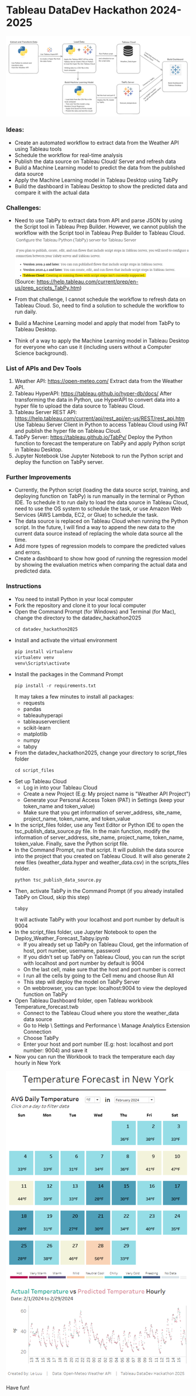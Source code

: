 # Tableau DataDev Hackathon 2024-2025

![image](https://github.com/le-luu/datadev_hackathon2025/blob/main/img/pipeline.png)

### Ideas:
-	Create an automated workflow to extract data from the Weather API using Tableau tools
-	Schedule the workflow for real-time analysis
-	Publish the data source on Tableau Cloud/ Server and refresh data
-	Build a Machine Learning model to predict the data from the published data source
-	Apply the Machine Learning model in Tableau Desktop using TabPy
-	Build the dashboard in Tableau Desktop to show the predicted data and compare it with the actual data
  
### Challenges:
-	Need to use TabPy to extract data from API and parse JSON by using the Script tool in Tableau Prep Builder. However, we cannot publish the workflow with the Script tool in Tableau Prep Builder to Tableau Cloud.
 ![image](https://github.com/le-luu/datadev_hackathon2025/blob/main/img/cannot_publish_script_step_on_Tableau_Cloud.png)
(Source: https://help.tableau.com/current/prep/en-us/prep_scripts_TabPy.htm)

-	From that challenge, I cannot schedule the workflow to refresh data on Tableau Cloud. So, need to find a solution to schedule the workflow to run daily.
-	Build a Machine Learning model and apply that model from TabPy to Tableau Desktop.
-	Think of a way to apply the Machine Learning model in Tableau Desktop for everyone who can use it (including users without a Computer Science background).

### List of APIs and Dev Tools
1. Weather API: https://open-meteo.com/
	  Extract data from the Weather API.
2. Tableau HyperAPI: https://tableau.github.io/hyper-db/docs/
	After transforming the data in Python, use HyperAPI to convert data into a hyper file to upload the data source to Tableau Cloud.
3. Tableau Server REST API: https://help.tableau.com/current/api/rest_api/en-us/REST/rest_api.htm
	Use Tableau Server Client in Python to access Tableau Cloud using PAT and publish the hyper file on Tableau Cloud.
4. TabPy Server: https://tableau.github.io/TabPy/
	Deploy the Python function to forecast the temperature on TabPy and apply Python script in Tableau Desktop.
5. Jupyter Notebook
	Use Jupyter Notebook to run the Python script and deploy the function on TabPy server.

### Further Improvements
-	Currently, the Python script (loading the data source script, training, and deploying function on TabPy) is run manually in the terminal or Python IDE. To schedule it to run daily to load the data source in Tableau Cloud, need to use the OS system to schedule the task, or use Amazon Web Services (AWS Lambda, EC2, or Glue) to schedule the task.
-	The data source is replaced on Tableau Cloud when running the Python script. In the future, I will find a way to append the new data to the current data source instead of replacing the whole data source all the time.
-	Add more types of regression models to compare the predicted values and errors. 
-	Create a dashboard to show how good of running the regression model by showing the evaluation metrics when comparing the actual data and predicted data.

### Instructions
- You need to install Python in your local computer
- Fork the repository and clone it to your local computer
- Open the Command Prompt (for Windows) and Terminal (for Mac), change the directory to the datadev_hackathon2025
    ```
    cd datadev_hackathon2025
    ```
- Install and activate the virtual environment
    ```
    pip install virtualenv
    virtualenv venv
    venv\Scripts\activate
    ```    
- Install the packages in the Command Prompt
    ```
    pip install -r requirements.txt
    ```
    It may takes a few minutes to install all packages:
    - requests
    - pandas
    - tableauhyperapi
    - tableauserverclient
    - scikit-learn
    - matplotlib
    - numpy
    - tabpy
- From the datadev_hackathon2025, change your directory to script_files folder
    ```
    cd script_files
    ```
- Set up Tableau Cloud
    - Log in into your Tableau Cloud
    - Create a new Project (E.g: My project name is "Weather API Project")
    - Generate your Personal Access Token (PAT) in Settings (keep your token_name and token_value)
    - Make sure that you get information of server_address, site_name, project_name, token_name, and token_value
- In the script_files folder, use any Text Editor or Python IDE to open the tsc_publish_data_source.py file. In the main function, modify the information of server_address, site_name, project_name, token_name, token_value. Finally, save the Python script file.
- In the Command Prompt, run that script. It will publish the data source into the project that you created on Tableau Cloud. It will also generate 2 new files (weather_data.hyper and weather_data.csv) in the scripts_files folder.
    ```
    python tsc_publish_data_source.py
    ```
- Then, activate TabPy in the Command Prompt (if you already installed TabPy on Cloud, skip this step)
    ```
    tabpy
    ```
    It will activate TabPy with your localhost and port number by default is 9004
- In the script_files folder, use Jupyter Notebook to open the Deploy_Weather_Forecast_Tabpy.ipynb
    - If you already set up TabPy on Tableau Cloud, get the information of host, port number, username, password
    - If you didn't set up TabPy on Tableau Cloud, you can run the script with localhost and port number by default is 9004
    - On the last cell, make sure that the host and port number is correct
    - I run all the cells by going to the Cell menu and choose Run All
    - This step will deploy the model on TabPy Server
    - On webbrowser, you can type: localhost:9004 to view the deployed function on TabPy
- Open Tableau Dashboard folder, open Tableau workbook Temperature_forecast.twb
    - Connect to the Tableau Cloud where you store the weather_data data source
    - Go to Help \ Settings and Performance \ Manage Analytics Extension Connection
    - Choose TabPy
    - Enter your host and port number (E.g: host: localhost and port number: 9004) and save it
- Now you can run the Workbook to track the temperature each day hourly in New York

![image](https://github.com/le-luu/datadev_hackathon2025/blob/main/img/Forecasting_temp_data_dashboard.png)

Have fun!

